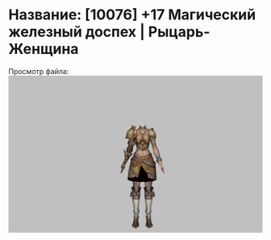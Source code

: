 # Название: [10076] +17 Магический железный доспех | Рыцарь-Женщина

Просмотр файла:
![p010004.png](p010004.png)